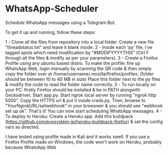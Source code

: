 # WhatsApp-Scheduler
Schedule WhatsApp messages using a Telegram Bot.

To get it up and running, follow these steps:

1 - Clone all the files from repository into a local folder. Create a new file "threadstatus.txt" and leave it blank inside.
2 - Inside each 'py' file, i've tagged spots which need modification by "#MODIFYYYYTHIS" (Ctrl F through all the files & modify as per your parameters).
3 - Create a Firefox Profile using any ubuntu based distro. To make the profile: fire up WhatsApp Web, login manually by scanning the QR code & then simply copy the folder over at /home/username/.mozilla/firefox/profiles. (folder should be between 10 to 40 MB in size) Place this folder next to the py files & modify the code to read the folder name correctly.
3 - To run locally on your PC: firstly Firefox should be installed & be in PATH alongwith Geckodriver. Start app.py. Start ngrok local server by running "ngrok http 5000". Copy the HTTPS url & put it inside creds.py. Then, browse to "YourNgrokURL/setwebhook" in your browswer & you should see "webhook set up ok". That's it! You can now start scheduling WhatsApp messages.
4 - To deploy to Heroku: Create a Heroku app. Add this buildpack (https://github.com/evosystem-jp/heroku-buildpack-firefox) & set the config vars as directed.

I have tested using profile made in Kali and it works swell. If you use a Firefox Profile made on Windows, the code won't work on Heroku, probably because WhatsApp Web 
